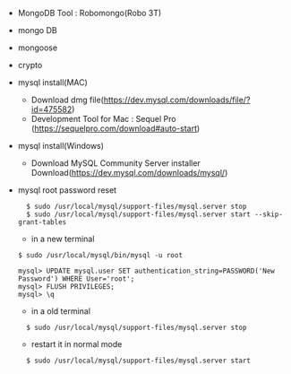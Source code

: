 * MongoDB Tool : Robomongo(Robo 3T)
* mongo DB
* mongoose
* crypto
* mysql install(MAC)
  - Download dmg file(https://dev.mysql.com/downloads/file/?id=475582)
  - Development Tool for Mac : Sequel Pro (https://sequelpro.com/download#auto-start)

* mysql install(Windows)
  - Download MySQL Community Server installer Download(https://dev.mysql.com/downloads/mysql/)
* mysql root password reset
  ```
    $ sudo /usr/local/mysql/support-files/mysql.server stop
    $ sudo /usr/local/mysql/support-files/mysql.server start --skip-grant-tables
  ```
  - in a new terminal
  ```
  $ sudo /usr/local/mysql/bin/mysql -u root
  ```
  ```
  mysql> UPDATE mysql.user SET authentication_string=PASSWORD('New Password') WHERE User='root';
  mysql> FLUSH PRIVILEGES;
  mysql> \q
  ```
  - in a old terminal
  ```
    $ sudo /usr/local/mysql/support-files/mysql.server stop
  ```
  - restart it in normal mode
  ```
    $ sudo /usr/local/mysql/support-files/mysql.server start
  ```
  